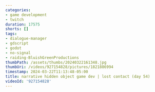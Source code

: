 ```yaml
---
categories:
- game development
- twitch
duration: 17575
shorts: []
tags:
- dialogue-manager
- gdscript
- godot
- no-signal
- raiding-BluishGreenProductions
thumbPath: /assets/thumbs/20240322161348.jpg
thumbUri: /videos/927154828/pictures/1821886994
timestamp: 2024-03-22T11:13:48-05:00
title: narrative hidden object game dev | lost contact (day 54)
videoId: '927154828'
---
```

